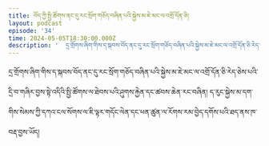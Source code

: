```yaml
---
title: བོད་ཀྱི་སྤྱི་ཚོགས་ནང་དུ་རང་སྲོག་གཅོད་བཞིན་པའི་སྐྱེས་མ་ཇེ་མང་ལ་འགྲོ་དོན་ཅི།
layout: podcast
episode: '34'
time: 2024-05-05T18:30:00.000Z
description: '  དྲ་གྲོགས་ཞིག་གིས་ད་སྐབས་བོད་ནང་དུ་རང་སྲོག་གཅོད་བཞིན་པའི་སྐྱེས་མ་ཇེ་མང་ལ་འགྲོ་དོན་ཅི་རེད་ཅེས་པའི་དྲི་བ་གཞིར་བྱས་སྟེ་འདིའི་སྤྱི་ཚོགས་ལ་ཐེབས་པའི་ཤུགས་རྐྱེན་དང་ཚབས་ཆེན་རང་བཞིན། ད་རུང་སྐྱེས་མ་དག་གིས་སེམས་ཀྱི་དཀའ་ངལ་སོགས་ལ་ཇི་ལྟར་གདོང་ལེན་དང་ཕན་ཚུན་ལ་རོགས་རམ་བྱེད་དགོས་པའི་ཐད་ནས་ཁ་བརྡ་བྱས་ཡོད།'
---
```


དྲ་གྲོགས་ཞིག་གིས་ད་སྐབས་བོད་ནང་དུ་རང་སྲོག་གཅོད་བཞིན་པའི་སྐྱེས་མ་ཇེ་མང་ལ་འགྲོ་དོན་ཅི་རེད་ཅེས་པའི་དྲི་བ་གཞིར་བྱས་སྟེ་འདིའི་སྤྱི་ཚོགས་ལ་ཐེབས་པའི་ཤུགས་རྐྱེན་དང་ཚབས་ཆེན་རང་བཞིན། ད་རུང་སྐྱེས་མ་དག་གིས་སེམས་ཀྱི་དཀའ་ངལ་སོགས་ལ་ཇི་ལྟར་གདོང་ལེན་དང་ཕན་ཚུན་ལ་རོགས་རམ་བྱེད་དགོས་པའི་ཐད་ནས་ཁ་བརྡ་བྱས་ཡོད།


